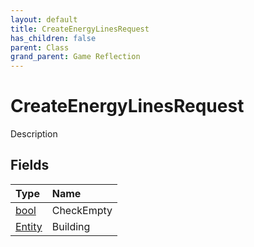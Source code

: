 ```yaml
---
layout: default
title: CreateEnergyLinesRequest
has_children: false
parent: Class
grand_parent: Game Reflection
---
```

# CreateEnergyLinesRequest
Description 

## Fields

| Type | Name |
|:-------------|:--------------|
| [bool](/docs/game-reflection/components/bool) | CheckEmpty |
| [Entity](/docs/game-reflection/classes/entity) | Building |

